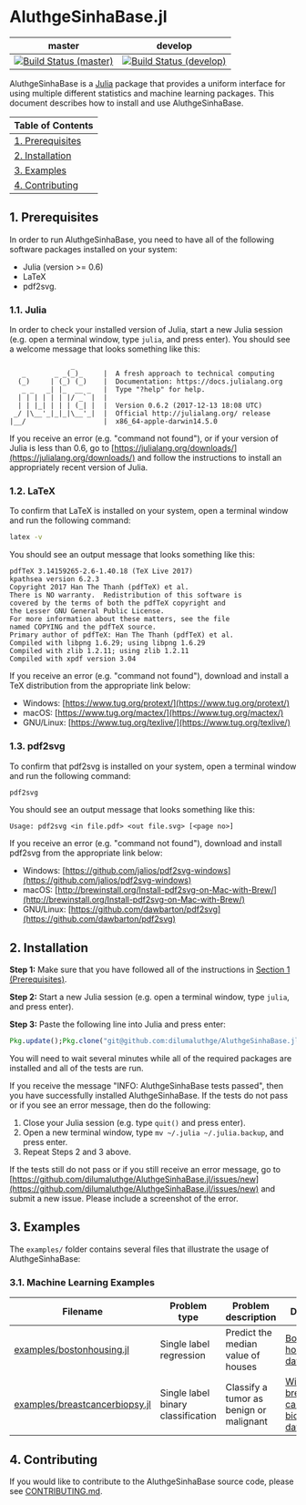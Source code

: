 # AluthgeSinhaBase.jl

<table>
    <thead>
        <tr>
            <th>master</th>
            <th>develop</th>
        </tr>
    </thead>
    <tbody>
        <tr>
            <td><a href="https://travis-ci.com/DilumAluthge/AluthgeSinhaBase.jl/branches"><img alt="Build Status (master)" title="Build Status (master)" src="https://travis-ci.com/DilumAluthge/AluthgeSinhaBase.jl.svg?token=dMqeEKHqcnWSXz982pdf&branch=master"></a></td>
            <td><a href="https://travis-ci.com/DilumAluthge/AluthgeSinhaBase.jl/branches"><img alt="Build Status (develop)" title="Build Status (develop)" src="https://travis-ci.com/DilumAluthge/AluthgeSinhaBase.jl.svg?token=dMqeEKHqcnWSXz982pdf&branch=develop"></a></td>
        </tr>
    </tbody>
</table>

AluthgeSinhaBase is a [Julia](https://julialang.org/) package that provides a uniform interface for using multiple different statistics and machine learning packages. This document describes how to install and use AluthgeSinhaBase.

<table>
    <thead>
        <tr>
            <th>Table of Contents</th>
        </tr>
    </thead>
    <tbody>
        <tr>
            <td align="left"><a href="#1-prerequisites">1. Prerequisites</a></td>
        </tr>
        <tr>
            <td align="left"><a href="#2-installation">2. Installation</a></td>
        </tr>
        <tr>
            <td align="left"><a href="#3-examples">3. Examples</a></td>
        </tr>
        <tr>
            <td align="left"><a href="#4-contributing">4. Contributing</a></td>
        </tr>
    </tbody>
</table>

## 1. Prerequisites

In order to run AluthgeSinhaBase, you need to have all of the following software packages installed on your system:
* Julia (version >= 0.6)
* LaTeX
* pdf2svg.

### 1.1. Julia

In order to check your installed version of Julia, start a new Julia session (e.g. open a terminal window, type ```julia```, and press enter). You should see a welcome message that looks something like this:
```
               _
   _       _ _(_)_     |  A fresh approach to technical computing
  (_)     | (_) (_)    |  Documentation: https://docs.julialang.org
   _ _   _| |_  __ _   |  Type "?help" for help.
  | | | | | | |/ _` |  |
  | | |_| | | | (_| |  |  Version 0.6.2 (2017-12-13 18:08 UTC)
 _/ |\__'_|_|_|\__'_|  |  Official http://julialang.org/ release
|__/                   |  x86_64-apple-darwin14.5.0
```
If you receive an error (e.g. "command not found"), or if your version of Julia is less than 0.6, go to [https://julialang.org/downloads/](https://julialang.org/downloads/) and follow the instructions to install an appropriately recent version of Julia.

### 1.2. LaTeX

To confirm that LaTeX is installed on your system, open a terminal window and run the following command:
```bash
latex -v
```

You should see an output message that looks something like this:
```
pdfTeX 3.14159265-2.6-1.40.18 (TeX Live 2017)
kpathsea version 6.2.3
Copyright 2017 Han The Thanh (pdfTeX) et al.
There is NO warranty.  Redistribution of this software is
covered by the terms of both the pdfTeX copyright and
the Lesser GNU General Public License.
For more information about these matters, see the file
named COPYING and the pdfTeX source.
Primary author of pdfTeX: Han The Thanh (pdfTeX) et al.
Compiled with libpng 1.6.29; using libpng 1.6.29
Compiled with zlib 1.2.11; using zlib 1.2.11
Compiled with xpdf version 3.04
```
If you receive an error (e.g. "command not found"), download and install a TeX distribution from the appropriate link below:
* Windows: [https://www.tug.org/protext/](https://www.tug.org/protext/)
* macOS: [https://www.tug.org/mactex/](https://www.tug.org/mactex/)
* GNU/Linux: [https://www.tug.org/texlive/](https://www.tug.org/texlive/)

### 1.3. pdf2svg

To confirm that pdf2svg is installed on your system, open a terminal window and run the following command:
```bash
pdf2svg
```

You should see an output message that looks something like this:
```
Usage: pdf2svg <in file.pdf> <out file.svg> [<page no>]
```
If you receive an error (e.g. "command not found"), download and install pdf2svg from the appropriate link below:
* Windows: [https://github.com/jalios/pdf2svg-windows](https://github.com/jalios/pdf2svg-windows)
* macOS: [http://brewinstall.org/Install-pdf2svg-on-Mac-with-Brew/](http://brewinstall.org/Install-pdf2svg-on-Mac-with-Brew/)
* GNU/Linux: [https://github.com/dawbarton/pdf2svg](https://github.com/dawbarton/pdf2svg)

## 2. Installation

**Step 1:** Make sure that you have followed all of the instructions in [Section 1 (Prerequisites)](#1-prerequisites).

**Step 2:** Start a new Julia session (e.g. open a terminal window, type ```julia```, and press enter).

**Step 3:** Paste the following line into Julia and press enter:
```julia
Pkg.update();Pkg.clone("git@github.com:dilumaluthge/AluthgeSinhaBase.jl.git");Pkg.checkout("AluthgeSinhaBase", "master");Pkg.test("AluthgeSinhaBase");
```

You will need to wait several minutes while all of the required packages are installed and all of the tests are run.

If you receive the message "INFO: AluthgeSinhaBase tests passed", then you have successfully installed AluthgeSinhaBase. If the tests do not pass or if you see an error message, then do the following:
1. Close your Julia session (e.g. type ```quit()``` and press enter).
2. Open a new terminal window, type ```mv ~/.julia ~/.julia.backup```, and press enter.
3. Repeat Steps 2 and 3 above.

If the tests still do not pass or if you still receive an error message, go to [https://github.com/dilumaluthge/AluthgeSinhaBase.jl/issues/new](https://github.com/dilumaluthge/AluthgeSinhaBase.jl/issues/new) and submit a new issue. Please include a screenshot of the error.

## 3. Examples
The `examples/` folder contains several files that illustrate the usage of AluthgeSinhaBase:

### 3.1. Machine Learning Examples

<table>
    <thead>
        <tr>
            <th>Filename</th>
            <th>Problem type</th>
            <th>Problem description</th>
            <th>Dataset</th>
        </tr>
    </thead>
    <tbody>
        <tr>
            <td align="left"><a href="examples/bostonhousing.jl">examples/bostonhousing.jl</a></td>
            <td align="left">Single label regression</td>
            <td align="left">Predict the median value of houses</td>
            <td align="left"><a href="https://github.com/johnmyleswhite/RDatasets.jl/blob/master/doc/MASS/rst/Boston.rst">Boston housing dataset</a></td>
        </tr>
        <tr>
            <td align="left"><a href="examples/breastcancerbiopsy.jl">examples/breastcancerbiopsy.jl</a></td>
            <td align="left">Single label binary classification</td>
            <td align="left">Classify a tumor as benign or malignant</td>
            <td align="left"><a href="https://github.com/johnmyleswhite/RDatasets.jl/blob/master/doc/MASS/rst/biopsy.rst">Wisconsin breast cancer biopsy dataset</a></td>
        </tr>
    <tbody>
</table>

## 4. Contributing

If you would like to contribute to the AluthgeSinhaBase source code, please see [CONTRIBUTING.md](CONTRIBUTING.md).
